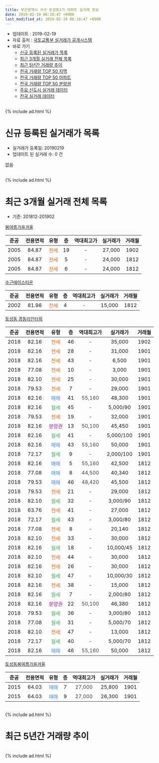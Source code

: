 ```yaml
---
title: 부산광역시 서구 토성동1가 아파트 실거래 정보
date: 2019-02-19 06:18:47 +0900
last_modified_at: 2019-02-19 06:18:47 +0900
---
```


* 업데이트 : 2019-02-19
* 자료 출처 : [국토교통부 실거래가 공개시스템](http://rt.molit.go.kr)
* 바로 가기
    * [신규 등록된 실거래가 목록](#신규-등록된-실거래가-목록)
    * [최근 3개월 실거래 전체 목록](#최근-3개월-실거래-전체-목록)
    * [최근 5년간 거래량 추이](#최근-5년간-거래량-추이)
    * [전국 거래량 TOP 50 지역](https://ayogom.github.io/apt-trade-info/최근-3개월-전국에서-가장-거래가-많이-발생한-지역)
    * [전국 거래량 TOP 50 아파트](https://ayogom.github.io/apt-trade-info/최근-3개월-전국에서-가장-거래가-많이-발생한-아파트)
    * [전국 거래량 TOP 50 분양권](https://ayogom.github.io/apt-trade-info/최근-3개월-전국에서-가장-거래가-많이-발생한-분양권)
    * [주요 신도시 실거래 데이터](https://ayogom.github.io/apt-trade-info/주요-신도시)
    * [전국 실거래 데이터](https://ayogom.github.io/apt-trade-info/전국)
<br>
{% include ad.html %}
<br>

# 신규 등록된 실거래가 목록
* 실거래가 등록일: 20190219
* 업데이트 된 실거래 수: 0 건

없음

<br>
{% include ad.html %}
<br>

# 최근 3개월 실거래 전체 목록
* 기준: 201812-201902


[봄여름가을겨울](https://search.naver.com/search.naver?query=%EB%B6%80%EC%82%B0%EA%B4%91%EC%97%AD%EC%8B%9C+%EC%84%9C%EA%B5%AC+%ED%86%A0%EC%84%B1%EB%8F%991%EA%B0%80+%EB%B4%84%EC%97%AC%EB%A6%84%EA%B0%80%EC%9D%84%EA%B2%A8%EC%9A%B8)

|준공|전용면적|유형|층|역대최고가|실거래가|거래월|
|:---:|:---:|:---:|:---:|:---:|:---:|:---:|
|2005|84.87|<span style="color:#ff5a00">전세</span>|19|<span style="color:#444444">-</span>|27,000|1902|
|2005|84.87|<span style="color:#ff5a00">전세</span>|5|<span style="color:#444444">-</span>|24,000|1812|
|2005|84.87|<span style="color:#ff5a00">전세</span>|6|<span style="color:#444444">-</span>|24,000|1812|

[수근에이스타운](https://search.naver.com/search.naver?query=%EB%B6%80%EC%82%B0%EA%B4%91%EC%97%AD%EC%8B%9C+%EC%84%9C%EA%B5%AC+%ED%86%A0%EC%84%B1%EB%8F%991%EA%B0%80+%EC%88%98%EA%B7%BC%EC%97%90%EC%9D%B4%EC%8A%A4%ED%83%80%EC%9A%B4)

|준공|전용면적|유형|층|역대최고가|실거래가|거래월|
|:---:|:---:|:---:|:---:|:---:|:---:|:---:|
|2002|81.98|<span style="color:#ff5a00">전세</span>|4|<span style="color:#444444">-</span>|15,000|1812|

[토성동 경동리인타워](https://search.naver.com/search.naver?query=%EB%B6%80%EC%82%B0%EA%B4%91%EC%97%AD%EC%8B%9C+%EC%84%9C%EA%B5%AC+%ED%86%A0%EC%84%B1%EB%8F%991%EA%B0%80+%ED%86%A0%EC%84%B1%EB%8F%99+%EA%B2%BD%EB%8F%99%EB%A6%AC%EC%9D%B8%ED%83%80%EC%9B%8C)

|준공|전용면적|유형|층|역대최고가|실거래가|거래월|
|:---:|:---:|:---:|:---:|:---:|:---:|:---:|
|2018|82.16|<span style="color:#ff5a00">전세</span>|46|<span style="color:#444444">-</span>|35,000|1902|
|2018|82.16|<span style="color:#ff5a00">전세</span>|28|<span style="color:#444444">-</span>|31,000|1901|
|2018|82.16|<span style="color:#ff5a00">전세</span>|43|<span style="color:#444444">-</span>|6,500|1901|
|2018|77.08|<span style="color:#ff5a00">전세</span>|10|<span style="color:#444444">-</span>|3,000|1901|
|2018|82.10|<span style="color:#ff5a00">전세</span>|25|<span style="color:#444444">-</span>|30,000|1901|
|2018|79.53|<span style="color:#ff5a00">전세</span>|7|<span style="color:#444444">-</span>|29,000|1901|
|2018|82.16|<span style="color:#4285f3">매매</span>|41|<span style="color:#444444">55,160</span>|48,300|1901|
|2018|82.16|<span style="color:#34a853">월세</span>|45|<span style="color:#444444">-</span>|5,000/90|1901|
|2018|79.53|<span style="color:#ff5a00">전세</span>|19|<span style="color:#444444">-</span>|32,000|1901|
|2018|82.16|<span style="color:#9C11A5">분양권</span>|13|<span style="color:#444444">50,100</span>|45,450|1901|
|2018|82.16|<span style="color:#34a853">월세</span>|41|<span style="color:#444444">-</span>|5,000/100|1901|
|2018|82.16|<span style="color:#4285f3">매매</span>|43|<span style="color:#444444">55,160</span>|50,000|1901|
|2018|72.17|<span style="color:#34a853">월세</span>|9|<span style="color:#444444">-</span>|2,000/100|1901|
|2018|82.16|<span style="color:#4285f3">매매</span>|5|<span style="color:#444444">55,160</span>|42,500|1812|
|2018|77.08|<span style="color:#4285f3">매매</span>|8|<span style="color:#444444">44,500</span>|40,340|1812|
|2018|79.53|<span style="color:#4285f3">매매</span>|46|<span style="color:#444444">48,420</span>|45,500|1812|
|2018|79.53|<span style="color:#ff5a00">전세</span>|21|<span style="color:#444444">-</span>|29,000|1812|
|2018|82.10|<span style="color:#34a853">월세</span>|32|<span style="color:#444444">-</span>|3,000/90|1812|
|2018|63.76|<span style="color:#ff5a00">전세</span>|41|<span style="color:#444444">-</span>|27,000|1812|
|2018|72.17|<span style="color:#34a853">월세</span>|43|<span style="color:#444444">-</span>|3,000/80|1812|
|2018|77.08|<span style="color:#ff5a00">전세</span>|8|<span style="color:#444444">-</span>|20,140|1812|
|2018|82.10|<span style="color:#ff5a00">전세</span>|33|<span style="color:#444444">-</span>|30,000|1812|
|2018|82.16|<span style="color:#34a853">월세</span>|18|<span style="color:#444444">-</span>|10,000/45|1812|
|2018|82.10|<span style="color:#ff5a00">전세</span>|44|<span style="color:#444444">-</span>|30,000|1812|
|2018|82.16|<span style="color:#ff5a00">전세</span>|26|<span style="color:#444444">-</span>|30,000|1812|
|2018|82.10|<span style="color:#34a853">월세</span>|47|<span style="color:#444444">-</span>|10,000/30|1812|
|2018|82.16|<span style="color:#ff5a00">전세</span>|38|<span style="color:#444444">-</span>|15,000|1812|
|2018|82.16|<span style="color:#34a853">월세</span>|7|<span style="color:#444444">-</span>|2,000/80|1812|
|2018|82.16|<span style="color:#9C11A5">분양권</span>|22|<span style="color:#444444">50,100</span>|46,380|1812|
|2018|79.53|<span style="color:#34a853">월세</span>|36|<span style="color:#444444">-</span>|3,000/80|1812|
|2018|77.08|<span style="color:#34a853">월세</span>|31|<span style="color:#444444">-</span>|5,000/70|1812|
|2018|82.10|<span style="color:#ff5a00">전세</span>|47|<span style="color:#444444">-</span>|13,000|1812|
|2018|72.17|<span style="color:#34a853">월세</span>|40|<span style="color:#444444">-</span>|5,000/70|1812|
|2018|82.16|<span style="color:#4285f3">매매</span>|46|<span style="color:#444444">55,160</span>|50,000|1812|

[토성동봄여름가을겨울](https://search.naver.com/search.naver?query=%EB%B6%80%EC%82%B0%EA%B4%91%EC%97%AD%EC%8B%9C+%EC%84%9C%EA%B5%AC+%ED%86%A0%EC%84%B1%EB%8F%991%EA%B0%80+%ED%86%A0%EC%84%B1%EB%8F%99%EB%B4%84%EC%97%AC%EB%A6%84%EA%B0%80%EC%9D%84%EA%B2%A8%EC%9A%B8)

|준공|전용면적|유형|층|역대최고가|실거래가|거래월|
|:---:|:---:|:---:|:---:|:---:|:---:|:---:|
|2015|64.03|<span style="color:#4285f3">매매</span>|7|<span style="color:#444444">27,000</span>|25,800|1901|
|2015|64.03|<span style="color:#4285f3">매매</span>|9|<span style="color:#444444">27,000</span>|26,300|1901|


<br>
{% include ad.html %}
<br>

# 최근 5년간 거래량 추이


<div style="width:100%;">
    <canvas id="deal_progress" height="200"></canvas>
</div>

<script>
new Chart(document.getElementById("deal_progress"), {
    type: 'line',
    data: {
        labels: ['201402','201403','201404','201405','201406','201407','201408','201409','201410','201411','201412','201501','201502','201503','201504','201505','201506','201507','201508','201509','201510','201511','201512','201601','201602','201603','201604','201605','201606','201607','201608','201609','201610','201611','201612','201701','201702','201703','201704','201705','201706','201707','201708','201709','201710','201711','201712','201801','201802','201803','201804','201805','201806','201807','201808','201809','201810','201811','201812','201901','201902'],
        datasets: [{
            label: '매매',
            pointRadius: 1,
            data: [3, 3, 1, 3, 0, 0, 1, 0, 5, 4, 1, 4, 1, 3, 2, 1, 2, 3, 0, 4, 1, 1, 2, 2, 0, 0, 1, 1, 2, 1, 2, 1, 2, 1, 2, 1, 2, 1, 1, 0, 2, 0, 0, 1, 0, 0, 0, 6, 6, 7, 7, 7, 5, 8, 10, 9, 15, 4, 5, 5, 0],
            borderColor: "rgba(255, 201, 14, 1)",
            backgroundColor: "rgba(255, 201, 14, 0.5)",
            fill: false,
            lineTension: 0
        },{
            label: '전월세',
            pointRadius: 1,
            data: [1, 2, 0, 0, 1, 0, 0, 0, 1, 2, 1, 0, 1, 0, 4, 0, 0, 0, 0, 0, 2, 2, 2, 2, 0, 1, 1, 0, 0, 0, 0, 0, 0, 1, 2, 1, 2, 0, 0, 1, 1, 0, 1, 0, 1, 0, 0, 0, 1, 1, 1, 2, 3, 8, 14, 25, 23, 18, 19, 9, 2],
            borderColor: "rgba(0, 141, 185, 1)",
            backgroundColor: "rgba(0, 141, 185, 0.5)",
            fill: false,
            lineTension: 0
        }
        ]
    },
    options: {
        responsive: true,
        title: {
            display: false
        },
        tooltips: {
            mode: 'index',
            intersect: false
        },
        hover: {
            mode: 'nearest',
            intersect: true
        },
        scales: {
            xAxes: [{
                display: true,
                scaleLabel: {
                    display: true,
                    labelString: '년/월'
                }
            }],
            yAxes: [{
                display: true,
                ticks: {
                    suggestedMin: 0,
                },
                scaleLabel: {
                    display: true,
                    labelString: '실거래 수'
                }
            }]
        }
    }
});

</script>


<br>
{% include ad.html %}
<br>

